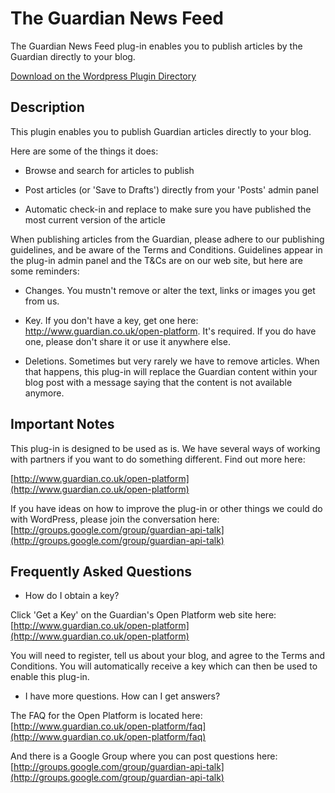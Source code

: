 The Guardian News Feed
=============

The Guardian News Feed plug-in enables you to publish articles by the Guardian directly to your blog.

[Download on the Wordpress Plugin Directory](http://wordpress.org/plugins/the-guardian-news-feed/)

Description
-------------

This plugin enables you to publish Guardian articles directly to your blog.

Here are some of the things it does:

- Browse and search for articles to publish

- Post articles (or 'Save to Drafts') directly from your 'Posts' admin panel

- Automatic check-in and replace to make sure you have published the most current version of the article

When publishing articles from the Guardian, please adhere to our publishing guidelines, and be aware of the Terms and Conditions. Guidelines appear in the plug-in admin panel and the T&Cs are on our web site, but here are some reminders:

- Changes. You mustn't remove or alter the text, links or images you get from us.

- Key. If you don't have a key, get one here: http://www.guardian.co.uk/open-platform.  It's required.  If you do have one, please don't share it or use it anywhere else.

- Deletions. Sometimes but very rarely we have to remove articles. When that happens, this plug-in will replace the Guardian content within your blog post with a message saying that the content is not available anymore.

Important Notes
-------------

This plug-in is designed to be used as is.  We have several ways of working with partners if you want to do something different.  Find out more here:

[http://www.guardian.co.uk/open-platform](http://www.guardian.co.uk/open-platform)

If you have ideas on how to improve the plug-in or other things we could do with WordPress, please join the conversation here:
[http://groups.google.com/group/guardian-api-talk](http://groups.google.com/group/guardian-api-talk)

Frequently Asked Questions
-------------

- How do I obtain a key?

Click 'Get a Key' on the Guardian's Open Platform web site here:
[http://www.guardian.co.uk/open-platform](http://www.guardian.co.uk/open-platform)

You will need to register, tell us about your blog, and agree to the
Terms and Conditions.  You will automatically receive a key which can
then be used to enable this plug-in.

- I have more questions.  How can I get answers?

The FAQ for the Open Platform is located here:
[http://www.guardian.co.uk/open-platform/faq](http://www.guardian.co.uk/open-platform/faq)

And there is a Google Group where you can post questions here:
[http://groups.google.com/group/guardian-api-talk](http://groups.google.com/group/guardian-api-talk)
